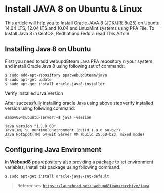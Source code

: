 # Install JAVA 8 on Ubuntu & Linux

This article will help you to Install Oracle JAVA 8 (JDK/JRE 8u25) on Ubuntu 14.04 LTS, 12.04 LTS and 10.04 and LinuxMint systems using PPA File. To Install Java 8 in CentOS, Redhat and Fedora read This Article.

## Installing Java 8 on Ubuntu

First you need to add webupd8team Java PPA repository in your system and install Oracle Java 8 using following set of commands:

    $ sudo add-apt-repository ppa:webupd8team/java
    $ sudo apt-get update
    $ sudo apt-get install oracle-java8-installer

Verify Installed Java Version

After successfully installing oracle Java using above step verify installed version using following command:

    samov004@ubuntu-server:~$ java -version
    
    java version "1.8.0_60"
    Java(TM) SE Runtime Environment (build 1.8.0_60-b27)
    Java HotSpot(TM) 64-Bit Server VM (build 25.60-b23, mixed mode)


## Configuring Java Environment

In **Webupd8** ppa repository also providing a package to set environment variables, Install this package using following command.

    $ sudo apt-get install oracle-java8-set-default
    
> References: [`https://launchpad.net/~webupd8team/+archive/java`](
https://launchpad.net/~webupd8team/+archive/java)

